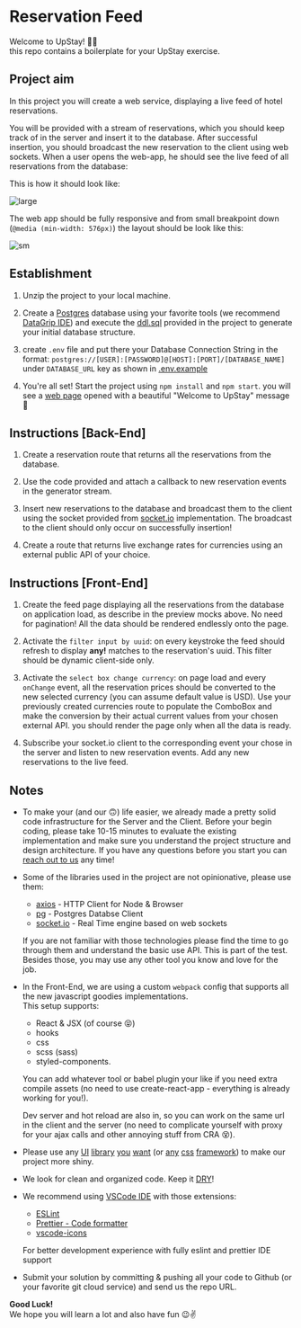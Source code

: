 # Reservation Feed

Welcome to UpStay! :dancer::dancer:  
this repo contains a boilerplate for your UpStay exercise.

## Project aim

In this project you will create a web service, displaying a live feed of hotel reservations.

You will be provided with a stream of reservations, which you should keep track of in the server and insert it to
the database. After successful insertion, you should broadcast the new reservation to the client using web sockets.
When a user opens the web-app, he should see the live feed of all reservations from the database:

This is how it should look like:

![large](https://res.cloudinary.com/upstay/image/upload/v1578560339/upstay-exercise/lgm.png)

The web app should be fully responsive and from small breakpoint down (`@media (min-width: 576px)`) the layout should be look like this:

![sm](https://res.cloudinary.com/upstay/image/upload/v1578560339/upstay-exercise/smm.png)

## Establishment

1. Unzip the project to your local machine.

2. Create a [Postgres](https://www.postgresql.org/) database using your favorite tools (we recommend [DataGrip IDE](https://www.jetbrains.com/datagrip/)) and execute the [ddl.sql](https://github.com/ancillary-streams/upstay-exercise-instructions/blob/master/ddl.sql) provided in the project to generate your initial database structure.

3. create `.env` file and put there your Database Connection String in the format: `postgres://[USER]:[PASSWORD]@[HOST]:[PORT]/[DATABASE_NAME]` under `DATABASE_URL` key as shown in [.env.example](https://github.com/ancillary-streams/upstay-exercise-instructions/blob/master/.env.example)

4. You're all set! Start the project using `npm install` and `npm start`. you will see a [web page](http://localhost:9999) opened with a beautiful "Welcome to UpStay" message :hugs:

## Instructions [Back-End]

1. Create a reservation route that returns all the reservations from the database.

2. Use the code provided and attach a callback to new reservation events in the generator stream.

3. Insert new reservations to the database and broadcast them to the client using the socket provided from [socket.io](https://socket.io/) implementation. The broadcast to the client should only occur on successfully insertion!

4. Create a route that returns live exchange rates for currencies using an external public API of your choice.

## Instructions [Front-End]

1. Create the feed page displaying all the reservations from the database on application load, as describe in the preview mocks above. No need for pagination! All the data should be rendered endlessly onto the page.

2. Activate the `filter input by uuid`: on every keystroke the feed should refresh to display **any!** matches to the reservation's uuid. This filter should be dynamic client-side only.

3. Activate the `select box change currency`: on page load and every `onChange` event, all the reservation prices should be converted to the new selected currency (you can assume default value is USD). Use your previously created currencies route to populate the ComboBox and make the conversion by their actual current values from your chosen external API. you should render the page only when all the data is ready.

4. Subscribe your socket.io client to the corresponding event your chose in the server and listen to new reservation events. Add any new reservations to the live feed.

## Notes

-   To make your (and our :upside_down_face:) life easier, we already made a pretty solid code infrastructure for the Server and the Client. Before your begin coding, please take 10-15 minutes to evaluate the existing implementation and make sure you understand the project structure and design architecture.
    If you have any questions before you start you can [reach out to us](mailto:adiel@upstay.tech) any time!

-   Some of the libraries used in
    the project are not opinionative, please use them:

    -   [axios](https://github.com/axios/axios) - HTTP Client for Node & Browser
    -   [pg](https://node-postgres.com/) - Postgres Databse Client
    -   [socket.io](https://socket.io/) - Real Time engine based on web sockets

    If you are not familiar with those technologies please find the time to go through them and understand the basic use API. This is part of the test. Besides those, you may use any other tool you know and love for the job.

-   In the Front-End, we are using a custom `webpack` config that supports all the new javascript goodies implementations.  
     This setup supports:

    -   React & JSX (of course :stuck_out_tongue_closed_eyes:)
    -   hooks
    -   css
    -   scss (sass)
    -   styled-components.

    You can add whatever tool or babel plugin your like if you need extra compile assets (no need to use create-react-app - everything is already working for you!).

    Dev server and hot reload are also in, so you can work on the same url in the client and the server (no need to complicate yourself with proxy for your ajax calls and other annoying stuff from CRA :dizzy_face:).

-   Please use any [UI](https://ant.design/docs/react/introduce) [library](https://react-bootstrap.github.io/) [you](https://material-ui.com/) [want](https://react.semantic-ui.com/) (or [any](https://purecss.io/) [css](https://getbootstrap.com/) [framework](https://foundation.zurb.com/)) to make our project more shiny.

-   We look for clean and organized code. Keep it [DRY](https://en.wikipedia.org/wiki/Don't_repeat_yourself)!

-   We recommend using [VSCode IDE](https://code.visualstudio.com/) with those extensions:

    -   [ESLint](https://marketplace.visualstudio.com/items?itemName=dbaeumer.vscode-eslint)
    -   [Prettier - Code formatter](https://marketplace.visualstudio.com/items?itemName=esbenp.prettier-vscode)
    -   [vscode-icons](https://marketplace.visualstudio.com/items?itemName=vscode-icons-team.vscode-icons)

    For better development experience with fully eslint and prettier IDE support

-   Submit your solution by committing & pushing all your code to Github (or your favorite git cloud service) and send us the repo URL.

**Good Luck!**  
We hope you will learn a lot and also have fun :wink::v:
